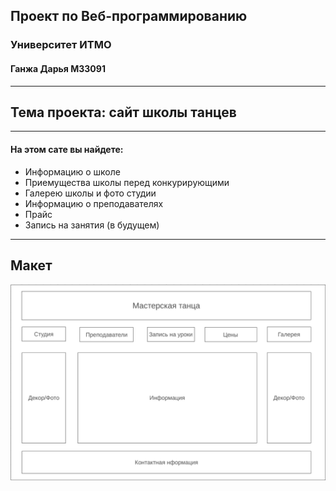 ## Проект по Веб-программированию
### Университет ИТМО
#### Ганжа Дарья M33091
___
## Тема проекта: сайт школы танцев
___
#### На этом сате вы найдете:
* Информацию о школе
* Приемущества школы перед конкурирующими
* Галерею школы и фото студии
* Информацию о преподавателях
* Прайс
* Запись на занятия (в будущем)
___
## Макет

![Макет сайта](model.png)
